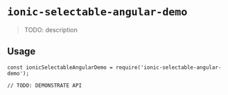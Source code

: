 # `ionic-selectable-angular-demo`

> TODO: description

## Usage

```
const ionicSelectableAngularDemo = require('ionic-selectable-angular-demo');

// TODO: DEMONSTRATE API
```
